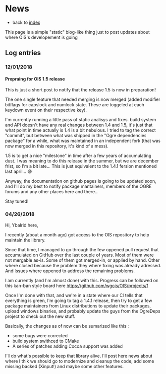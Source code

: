 # News

- back to [index](http://wgois.github.io/OIS)

This page is a simple "static" blog-like thing just to post updates about where OIS's developement is going

## Log entries

### 12/01/2018

#### Prepraing for OIS 1.5 release

This is just a short post to notify that the release 1.5 is now in preparation!

The one single feature that needed merging is now merged (added modifier bitflags for capslock and numlock state. These are toggeled at each keydown event on their respective key).

I'm currently running a little pass of static analisys and fixes. build system and API doesn't have any real changes between 1.4 and 1.5, it's just that what point in time actually is 1.4 is a bit nebulous. I tried to tag the correct "commit", but between what was shipped in the "Ogre dependencies package" for a while, what was maintained in an independent fork (that was now merged in this repository, it's kind of a mess).

1.5 is to get a nice "milestone" in time after a few years of accumulating dust. I was meaning to do this release in the summer, but we are december frist, so I'm a bit late... This is just equivalent to the 1.4.1 fersion mentioned last april... :smile: 

Anyway, the documentation on github pages is going to be updated soon, and I'll do my best to notify package mantainers, members of the OGRE forums and any other places here and there...

Stay tuned!

### 04/26/2018

Hi, Ybalrid here, 

I recently (about a month ago) got access to the OIS repository to help maintain the library.

Since that time, I managed to go through the few oppened pull request that accumulated on GitHub over the last couple of years. Most of them were not mergable as-is. Some of them got merged-in, or applied by hand. Other where closed because the problem they where fixing was already adressed. And Issues where oppened to address the remaining problems.

I am currently (and I'm almost done) with this. Progress can be followed on this kan-ban style board here https://github.com/wgois/OIS/projects/1

Once I'm done with that, and we're in a state where our CI tells that everything is green, I'm going to tag a 1.4.1 release, then try to get a few package maintainers from Linux distributions to update their packages, upload windows binaries, and probably update the guys from the OgreDeps project to check out the new stuff.

Basically, the changes as of now can be sumarized like this : 
 - some bugs were corrected
 - build system swithced to CMake
 - A series of patches adding Cocoa support was added
 
 I'll do what's possible to keep that library alive. I'll post here news about where I thik we should go to modernize and cleanup the code, add some missing backed (Xinput!) and maybe some other features.
 
 
